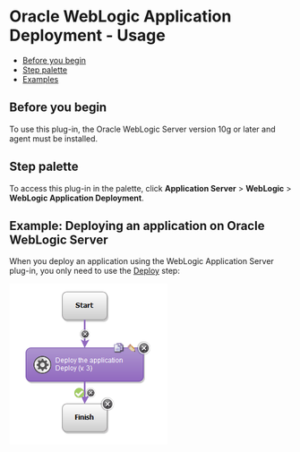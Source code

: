
# Oracle WebLogic Application Deployment - Usage

* [Before you begin](#before_you_begin)
* [Step palette](#palette)
* [Examples](#example)


## **Before you begin**

To use this plug-in, the Oracle WebLogic Server version 10g or later and agent must be installed.


## **Step palette**

To access this plug-in in the palette, click **Application Server** > **WebLogic** > **WebLogic Application Deployment**.


## **Example: Deploying an application on Oracle WebLogic Server**

When you deploy an application using the WebLogic Application Server plug-in, you only need to use the [Deploy](https://urbancode.github.io/IBM-UCx-PLUGIN-DOCS-BETA/UCD/plugin-air-WebLogic-Application-Deployment/steps.html#deploy) step:

[![deployweblogic](media/deployweblogic.gif)](media/deployweblogic.gif)

